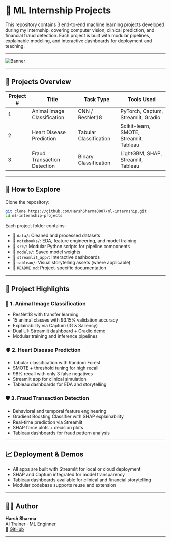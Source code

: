 # 🧠 ML Internship Projects

This repository contains 3 end-to-end machine learning projects developed during my internship, covering computer vision, clinical prediction, and financial fraud detection. Each project is built with modular pipelines, explainable modeling, and interactive dashboards for deployment and teaching.

---

![Banner](https://media.istockphoto.com/id/1496673625/vector/blue-abstract-background-with-blue-glowing-diagonal-rounded-lines-modern-shiny-geometric.jpg?b=1&s=612x612&w=0&k=20&c=sPOrYX0f4TCyFnVaSdzMC2id8FZgTYBfHeWrkAz_kXU=)

---

## 🚀 Projects Overview

| Project # | Title                           | Task Type              | Tools Used                  |
|-----------|----------------------------------|-------------------------|-----------------------------|
| 1         | Animal Image Classification     | CNN / ResNet18          | PyTorch, Captum, Streamlit, Gradio |
| 2         | Heart Disease Prediction        | Tabular Classification  | Scikit-learn, SMOTE, Streamlit, Tableau |
| 3         | Fraud Transaction Detection     | Binary Classification   | LightGBM, SHAP, Streamlit, Tableau |

---

## 🧭 How to Explore

Clone the repository:
```bash
git clone https://github.com/HarshSharma0007/ml-internship.git
cd ml-internship-projects
```

Each project folder contains:
- 📁 `data/`: Cleaned and processed datasets  
- 📁 `notebooks/`: EDA, feature engineering, and model training  
- 📁 `src/`: Modular Python scripts for pipeline components  
- 📁 `models/`: Saved model weights  
- 📁 `streamlit_app/`: Interactive dashboards  
- 📁 `tableau/`: Visual storytelling assets (where applicable)  
- 📄 `README.md`: Project-specific documentation

---

## 🧠 Project Highlights

### 🐾 1. Animal Image Classification
- ResNet18 with transfer learning  
- 15 animal classes with 93.15% validation accuracy  
- Explainability via Captum (IG & Saliency)  
- Dual UI: Streamlit dashboard + Gradio demo  
- Modular training and inference pipelines

### 🫀 2. Heart Disease Prediction
- Tabular classification with Random Forest  
- SMOTE + threshold tuning for high recall  
- 98% recall with only 3 false negatives  
- Streamlit app for clinical simulation  
- Tableau dashboards for EDA and storytelling

### 🛡️ 3. Fraud Transaction Detection
- Behavioral and temporal feature engineering  
- Gradient Boosting Classifier with SHAP explainability  
- Real-time prediction via Streamlit  
- SHAP force plots + decision plots  
- Tableau dashboards for fraud pattern analysis

---

## 📈 Deployment & Demos

- All apps are built with Streamlit for local or cloud deployment  
- SHAP and Captum integrated for model transparency  
- Tableau dashboards available for clinical and financial storytelling  
- Modular codebase supports reuse and extension

---

## 👨‍💻 Author

**Harsh Sharma**  
AI Trainer · ML Enginner  
🔗 [GitHub](https://github.com/HarshSharma0007)  

---
